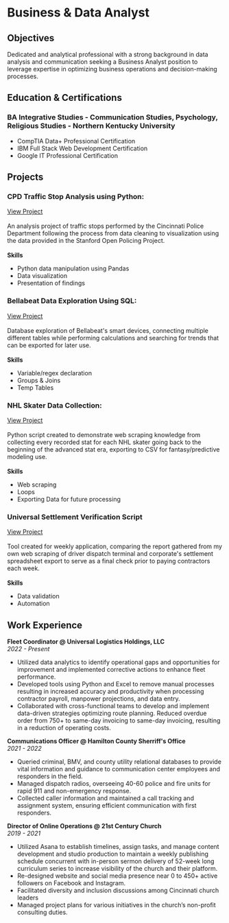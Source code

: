 # Business & Data Analyst

## Objectives
Dedicated and analytical professional with a strong background in data analysis and communication seeking a Business Analyst position to leverage expertise in optimizing business operations and decision-making processes.

## Education & Certifications
### BA Integrative Studies - Communication Studies, Psychology, Religious Studies - Northern Kentucky University
* CompTIA Data+ Professional Certification
* IBM Full Stack Web Development Certification
* Google IT Professional Certification

## Projects
### CPD Traffic Stop Analysis using Python:
[View Project](https://github.com/Vynl1999/Vynl1999.github.io/blob/21f3f07007157359b005a1acfbb4a96482e0b6f0/Projects/cpd-traffic-stop-data-analysis.ipynb)
<br/><br/>An analysis project of traffic stops performed by the Cincinnati Police Department following the process from data cleaning to visualization using the data provided in the Stanford Open Policing Project. <br/><br/>
**Skills**
* Python data manipulation using Pandas
* Data visualization
* Presentation of findings

### Bellabeat Data Exploration Using SQL:
[View Project](https://github.com/Vynl1999/Vynl1999.github.io/blob/21f3f07007157359b005a1acfbb4a96482e0b6f0/Projects/bellabeat_device_data_sql_analysis.sql)
<br/><br/>Database exploration of Bellabeat's smart devices, connecting multiple different tables while performing calculations and searching for trends that can be exported for later use.<br/><br/>
**Skills**
* Variable/regex declaration
* Groups & Joins
* Temp Tables

### NHL Skater Data Collection:
[View Project](https://github.com/Vynl1999/Vynl1999.github.io/blob/21f3f07007157359b005a1acfbb4a96482e0b6f0/Projects/NHL_Skater_Data/CapFriendly_DataCollection.ipynb)
<br/><br/>Python script created to demonstrate web scraping knowledge from collecting every recorded stat for each NHL skater going back to the beginning of the advanced stat era, exporting to CSV for fantasy/predictive modeling use.<br/><br/>
**Skills**
* Web scraping
* Loops
* Exporting Data for future processing

### Universal Settlement Verification Script
[View Project](https://github.com/Vynl1999/Vynl1999.github.io/blob/21f3f07007157359b005a1acfbb4a96482e0b6f0/Projects/universal-discrepancy-search.ipynb)
<br/><br/>Tool created for weekly application, comparing the report gathered from my own web scraping of driver dispatch terminal and corporate's settlement spreadsheet export to serve as a final check prior to paying contractors each week.<br/><br/>
**Skills**
* Data validation
* Automation

## Work Experience
**Fleet Coordinator @ Universal Logistics Holdings, LLC** <br/>
*2022 - Present*
*	Utilized data analytics to identify operational gaps and opportunities for improvement and implemented corrective actions to enhance fleet performance.
*	Developed tools using Python and Excel to remove manual processes resulting in increased accuracy and productivity when processing contractor payroll, manpower projections, and data entry.
*	Collaborated with cross-functional teams to develop and implement data-driven strategies optimizing route planning. Reduced overdue order from 750+ to same-day invoicing to same-day invoicing, resulting in a reduction of operating costs.


**Communications Officer @ Hamilton County Sherriff's Office** <br/>
*2021 - 2022*
*	Queried criminal, BMV, and county utility relational databases to provide vital information and guidance to communication center employees and responders in the field.
*	Managed dispatch radios, overseeing 40-60 police and fire units for rapid 911 and non-emergency response.
*	Collected caller information and maintained a call tracking and assignment system, ensuring efficient communication with first responders. 

**Director of Online Operations @ 21st Century Church** <br/>
*2019 - 2021*
*	Utilized Asana to establish timelines, assign tasks, and manage content development and studio production to maintain a weekly publishing schedule concurrent with in-person sermon delivery of 52-week long curriculum series to increase visibility of the church and their platform.
*	Re-designed website and social media presence near 0 to 450+ active followers on Facebook and Instagram.
*	Facilitated diversity and inclusion discussions among Cincinnati church leaders
*	Managed project plans for various initiatives in the church’s non-profit consulting duties.
